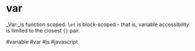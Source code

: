 # var
_Var:_is function scoped. `let` is block-scoped - that is, variable accessibility is limited to the closest `{}` pair.

#variable #var #js #javascript